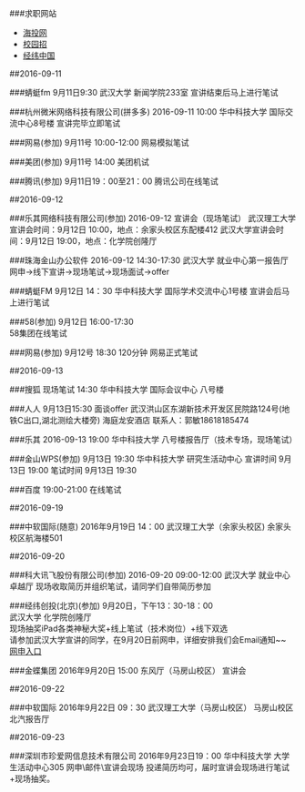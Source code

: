 ###求职网站
- [海投网](http://xjh.haitou.cc/)
- [校园招](http://www.xiaoyuanzhao.com/wangshen)
- [经纬中国](https://campus.liepin.com/event/matrix2017/)

##2016-09-11

###蜻蜓fm
9月11日9:30
武汉大学 新闻学院233室
宣讲结束后马上进行笔试

###杭州微米网络科技有限公司(拼多多)
2016-09-11 10:00
华中科技大学 国际交流中心8号楼
宣讲完毕立即笔试

###网易(参加)
9月11号 10:00-12:00
网易模拟笔试

###美团(参加)
9月11号 14:00
美团机试

###腾讯(参加)
9月11日19：00至21：00
腾讯公司在线笔试

##2016-09-12

###乐其网络科技有限公司(参加)
2016-09-12 
宣讲会（现场笔试）
武汉理工大学宣讲会时间：9月12日 10:00，地点：余家头校区东配楼412
武汉大学宣讲会时间：9月12日 19:00，地点：化学院创隆厅

###珠海金山办公软件
2016-09-12 14:30-17:30
武汉大学 就业中心第一报告厅
网申→线下宣讲→现场笔试→现场面试→offer

###蜻蜓FM 
9月12日   14：30
华中科技大学
国际学术交流中心1号楼
宣讲会后马上进行笔试

###58(参加)
9月12日 16:00-17:30	
58集团在线笔试

###网易(参加)
9月12号 18:30
120分钟
网易正式笔试

##2016-09-13

###搜狐
现场笔试 14:30
华中科技大学 国际会议中心 八号楼

###人人
9月13日15:30
面谈offer
武汉洪山区东湖新技术开发区民院路124号(地铁C出口,湖北测绘大楼旁)
海庭龙安酒店
联系人：郭敏18618185474

###乐其
2016-09-13 19:00
华中科技大学 八号楼报告厅（技术专场，现场笔试）

###金山WPS(参加)
9月13日 19:30
华中科技大学 研究生活动中心
宣讲时间 9月13日 19:00
笔试时间 9月13日 19:30

###百度
19:00-21:00
在线笔试

##2016-09-19

###中软国际(随意)
2016年9月19日 14：00
武汉理工大学（余家头校区)
余家头校区航海楼501


##2016-09-20

###科大讯飞股份有限公司(参加)
2016-09-20   09:00-12:00
武汉大学  就业中心卓越厅
现场收取简历并组织笔试，请同学们自带简历参加

###经纬创投(北京)(参加)
9月20日，下午13：30-18：00  
武汉大学 化学院创隆厅  
现场抽奖iPad各类神秘大奖+线上笔试（技术岗位）+线下双选  
请参加武汉大学宣讲的同学，在9月20日前网申，详细安排我们会Email通知~~    
[网申入口](https://campus.liepin.com/event/matrix2017/)

###金蝶集团
2016年9月20日 15:00
东风厅（马房山校区）
宣讲会

##2016-09-22

###中软国际
2016年9月22日 09：30
武汉理工大学（马房山校区）
马房山校区北汽报告厅

##2016-09-23

###深圳市珍爱网信息技术有限公司
2016年9月23日19：00
华中科技大学
大学生活动中心305
网申\邮件\宣讲会现场 投递简历均可，届时宣讲会现场进行笔试+现场抽奖。


